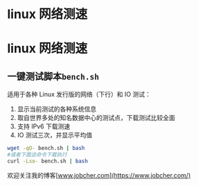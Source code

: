 # linux 网络测速


# linux 网络测速
## 一键测试脚本`bench.sh`
适用于各种 Linux 发行版的网络（下行）和 IO 测试：  
1. 显示当前测试的各种系统信息
2. 取自世界多处的知名数据中心的测试点，下载测试比较全面
3. 支持 IPv6 下载测速
4. IO 测试三次，并显示平均值
```sh
wget -qO- bench.sh | bash
#或者下面这命令下载执行
curl -Lso- bench.sh | bash
```
  
欢迎关注我的博客[www.jobcher.com](https://www.jobcher.com/)
